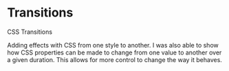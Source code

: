 Transitions
===========

CSS Transitions

Adding effects with CSS from one style to another. I was also able to show how CSS properties can be made to change from one value to another over a given duration. This allows for more control to change the way it behaves.
